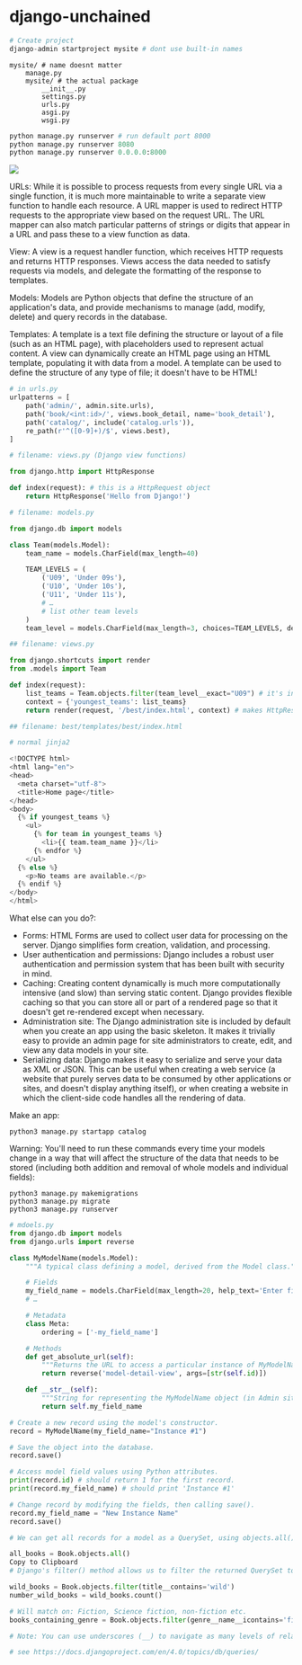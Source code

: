 # django-unchained

```py
# Create project
django-admin startproject mysite # dont use built-in names
```

```
mysite/ # name doesnt matter
    manage.py
    mysite/ # the actual package
        __init__.py
        settings.py
        urls.py
        asgi.py
        wsgi.py
```

```py
python manage.py runserver # run default port 8000
python manage.py runserver 8080
python manage.py runserver 0.0.0.0:8000
```

![](https://developer.mozilla.org/en-US/docs/Learn/Server-side/Django/Introduction/basic-django.png)

URLs: While it is possible to process requests from every single URL via a single function, it is much more maintainable to write a separate view function to handle each resource. A URL mapper is used to redirect HTTP requests to the appropriate view based on the request URL. The URL mapper can also match particular patterns of strings or digits that appear in a URL and pass these to a view function as data.

View: A view is a request handler function, which receives HTTP requests and returns HTTP responses. Views access the data needed to satisfy requests via models, and delegate the formatting of the response to templates.

Models: Models are Python objects that define the structure of an application's data, and provide mechanisms to manage (add, modify, delete) and query records in the database.

Templates: A template is a text file defining the structure or layout of a file (such as an HTML page), with placeholders used to represent actual content. A view can dynamically create an HTML page using an HTML template, populating it with data from a model. A template can be used to define the structure of any type of file; it doesn't have to be HTML!

```py
# in urls.py
urlpatterns = [
    path('admin/', admin.site.urls),
    path('book/<int:id>/', views.book_detail, name='book_detail'),
    path('catalog/', include('catalog.urls')),
    re_path(r'^([0-9]+)/$', views.best),
]

# filename: views.py (Django view functions)

from django.http import HttpResponse

def index(request): # this is a HttpRequest object
    return HttpResponse('Hello from Django!')

# filename: models.py

from django.db import models

class Team(models.Model):
    team_name = models.CharField(max_length=40)

    TEAM_LEVELS = (
        ('U09', 'Under 09s'),
        ('U10', 'Under 10s'),
        ('U11', 'Under 11s'),
        # …
        # list other team levels
    )
    team_level = models.CharField(max_length=3, choices=TEAM_LEVELS, default='U11')

## filename: views.py

from django.shortcuts import render
from .models import Team

def index(request):
    list_teams = Team.objects.filter(team_level__exact="U09") # it's inspecting into the varname 🤯
    context = {'youngest_teams': list_teams}
    return render(request, '/best/index.html', context) # makes HttpResponse

## filename: best/templates/best/index.html

# normal jinja2

<!DOCTYPE html>
<html lang="en">
<head>
  <meta charset="utf-8">
  <title>Home page</title>
</head>
<body>
  {% if youngest_teams %}
    <ul>
      {% for team in youngest_teams %}
        <li>{{ team.team_name }}</li>
      {% endfor %}
    </ul>
  {% else %}
    <p>No teams are available.</p>
  {% endif %}
</body>
</html>
```

What else can you do?:

- Forms: HTML Forms are used to collect user data for processing on the server. Django simplifies form creation, validation, and processing.
- User authentication and permissions: Django includes a robust user authentication and permission system that has been built with security in mind.
- Caching: Creating content dynamically is much more computationally intensive (and slow) than serving static content. Django provides flexible caching so that you can store all or part of a rendered page so that it doesn't get re-rendered except when necessary.
- Administration site: The Django administration site is included by default when you create an app using the basic skeleton. It makes it trivially easy to provide an admin page for site administrators to create, edit, and view any data models in your site.
- Serializing data: Django makes it easy to serialize and serve your data as XML or JSON. This can be useful when creating a web service (a website that purely serves data to be consumed by other applications or sites, and doesn't display anything itself), or when creating a website in which the client-side code handles all the rendering of data.

Make an app:
```
python3 manage.py startapp catalog
```

Warning: You'll need to run these commands every time your models change in a way that will affect the structure of the data that needs to be stored (including both addition and removal of whole models and individual fields):
```
python3 manage.py makemigrations
python3 manage.py migrate
python3 manage.py runserver
```


```py
# mdoels.py
from django.db import models
from django.urls import reverse

class MyModelName(models.Model):
    """A typical class defining a model, derived from the Model class."""

    # Fields
    my_field_name = models.CharField(max_length=20, help_text='Enter field documentation')
    # …

    # Metadata
    class Meta:
        ordering = ['-my_field_name']

    # Methods
    def get_absolute_url(self):
        """Returns the URL to access a particular instance of MyModelName."""
        return reverse('model-detail-view', args=[str(self.id)])

    def __str__(self):
        """String for representing the MyModelName object (in Admin site etc.)."""
        return self.my_field_name
```

```py
# Create a new record using the model's constructor.
record = MyModelName(my_field_name="Instance #1")

# Save the object into the database.
record.save()

# Access model field values using Python attributes.
print(record.id) # should return 1 for the first record.
print(record.my_field_name) # should print 'Instance #1'

# Change record by modifying the fields, then calling save().
record.my_field_name = "New Instance Name"
record.save()
```

```py
# We can get all records for a model as a QuerySet, using objects.all(). The QuerySet is an iterable object, meaning that it contains a number of objects that we can iterate/loop through.

all_books = Book.objects.all()
Copy to Clipboard
# Django's filter() method allows us to filter the returned QuerySet to match a specified text or numeric field against particular criteria. For example, to filter for books that contain "wild" in the title and then count them, we could do the following.

wild_books = Book.objects.filter(title__contains='wild')
number_wild_books = wild_books.count()

# Will match on: Fiction, Science fiction, non-fiction etc.
books_containing_genre = Book.objects.filter(genre__name__icontains='fiction')

# Note: You can use underscores (__) to navigate as many levels of relationships (ForeignKey/ManyToManyField) as you like. For example, a Book that had different types, defined using a further "cover" relationship might have a parameter name: type__cover__name__exact='hard'.

# see https://docs.djangoproject.com/en/4.0/topics/db/queries/
```
